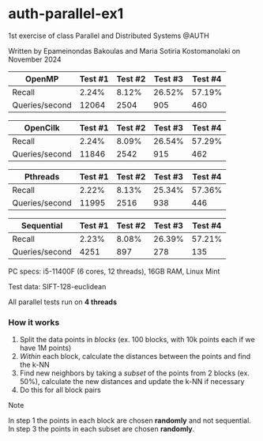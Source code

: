 # auth-parallel-ex1
1st exercise of class Parallel and Distributed Systems @AUTH

Written by Epameinondas Bakoulas and Maria Sotiria Kostomanolaki on November 2024

| OpenMP         | Test #1 | Test #2 | Test #3 | Test #4 |
|----------------|---------|---------|---------|---------|
| Recall         | 2.24%   | 8.12%   | 26.52%  | 57.19%  |
| Queries/second | 12064   | 2504    | 905     | 460     |

| OpenCilk         | Test #1 | Test #2 | Test #3 | Test #4 |
|----------------|---------|---------|---------|---------|
| Recall         | 2.24%   | 8.09%   | 26.54%  | 57.29%  |
| Queries/second | 11846   | 2542    | 915     | 462     |

| Pthreads         | Test #1 | Test #2 | Test #3 | Test #4 |
|----------------|---------|---------|---------|---------|
| Recall         | 2.22%   | 8.13%   | 25.34%  | 57.36%  |
| Queries/second | 11995   | 2516    | 938     | 446     |

| Sequential         | Test #1 | Test #2 | Test #3 | Test #4 |
|----------------|---------|---------|---------|---------|
| Recall         | 2.23%   | 8.08%   | 26.39%  | 57.21%  |
| Queries/second | 4251    | 897     | 278     | 135     |

PC specs: i5-11400F (6 cores, 12 threads), 16GB RAM, Linux Mint

Test data: SIFT-128-euclidean

All parallel tests run on **4 threads**

### How it works
1. Split the data points in *blocks* (ex. 100 blocks, with 10k points each if we have 1M points)
2. *Within* each block, calculate the distances between the points and find the k-NN
3. Find new neighbors by taking a *subset* of the points from 2 blocks (ex. 50%), calculate the new distances and update the k-NN if necessary
4. Do this for all block pairs

> [!NOTE]
> In step 1 the points in each block are chosen **randomly** and not sequential. In step 3 the points in each subset are chosen **randomly**.
